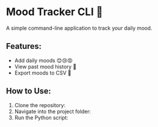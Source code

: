 # Mood Tracker CLI 📝
A simple command-line application to track your daily mood.

## Features:
- Add daily moods 😊😢😡
- View past mood history 📅
- Export moods to CSV 📂

## How to Use:
1. Clone the repository:  
2. Navigate into the project folder:
3. Run the Python script:

